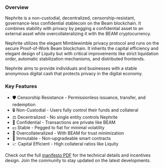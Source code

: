 ### Overview

Nephrite is a non-custodial, decentralized, censorship-resistant, governance-less confidential stablecoin on the Beam blockchain. It combines stability with privacy by pegging a confidential asset to an external asset while overcollateralizing it with the BEAM cryptocurrency.

Nephrite utilizes the elegant Mimblewimble privacy protocol and runs on the secure Proof-of-Work Beam blockchain. It inherits the capital efficiency and elegant design of Liquity but with critical improvements like strict liquidation order, automatic stabilization mechanisms, and distributed frontends.

Nephrite aims to provide individuals and businesses with a stable anonymous digital cash that protects privacy in the digital economy.

### Key Features

- 🛡️ Censorship Resistance - Permissionless issuance, transfer, and redemption
- 🔒 Non-Custodial - Users fully control their funds and collateral
- ⚖️ Decentralized - No single entity controls Nephrite
- 🤫 Confidential - Transactions are private like BEAM
- 💵‍ Stable - Pegged to fiat for minimal volatility
- 🧱 Overcollateralized - With BEAM for trust minimization
- 🔗 Immutable - Non-upgradeable smart contracts
- 📈 Capital Efficient - High collateral ratios like Liquity

Check out the full [manifesto PDF](https://drive.proton.me/urls/SK5DXN4DNG#ALVvWMTkfayD) for the technical details and incentives design. Join the community to stay updated on the latest developments.
